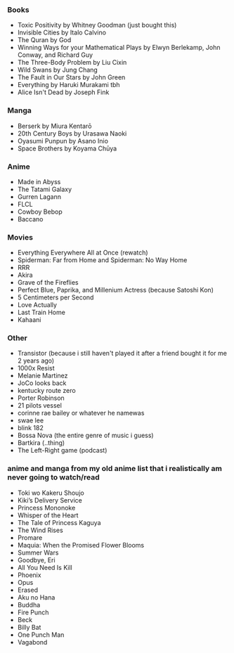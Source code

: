 ### Books
- Toxic Positivity by Whitney Goodman (just bought this)
- Invisible Cities by Italo Calvino
- The Quran by God
- Winning Ways for your Mathematical Plays by Elwyn Berlekamp, John Conway, and Richard Guy
- The Three-Body Problem by Liu Cixin 
- Wild Swans by Jung Chang
- The Fault in Our Stars by John Green
- Everything by Haruki Murakami tbh
- Alice Isn't Dead by Joseph Fink

### Manga
- Berserk by Miura Kentarō
- 20th Century Boys by Urasawa Naoki
- Oyasumi Punpun by Asano Inio
- Space Brothers by Koyama Chūya

### Anime
- Made in Abyss
- The Tatami Galaxy
- Gurren Lagann
- FLCL
- Cowboy Bebop
- Baccano

### Movies
- Everything Everywhere All at Once (rewatch)
- Spiderman: Far from Home and Spiderman: No Way Home
- RRR
- Akira
- Grave of the Fireflies
- Perfect Blue, Paprika, and Millenium Actress (because Satoshi Kon)
- 5 Centimeters per Second
- Love Actually
- Last Train Home
- Kahaani

### Other
- Transistor (because i still haven't played it after a friend bought it for me 2 years ago)
- 1000x Resist
- Melanie Martinez 
- JoCo looks back
- kentucky route zero
- Porter Robinson
- 21 pilots vessel
- corinne rae bailey or whatever he namewas
- swae lee
- blink 182
- Bossa Nova (the entire genre of music i guess)
- Bartkira (..thing)
- The Left-Right game (podcast)

### anime and manga from my old anime list that i realistically am never going to watch/read
- Toki wo Kakeru Shoujo 
- Kiki’s Delivery Service
- Princess Mononoke
- Whisper of the Heart
- The Tale of Princess Kaguya
- The Wind Rises
- Promare
- Maquia: When the Promised Flower Blooms
- Summer Wars
- Goodbye, Eri
- All You Need Is Kill
- Phoenix
- Opus
- Erased
- Aku no Hana
- Buddha
- Fire Punch
- Beck
- Billy Bat
- One Punch Man
- Vagabond
